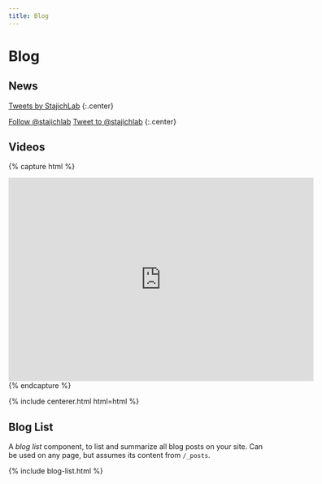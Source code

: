 ```yaml
---
title: Blog
---
```


# <i class="fas fa-feather-alt"></i>Blog

## News

<!-- Twitter embeds from https://publish.twitter.com/ -->

<a class="twitter-timeline" data-width="400" data-height="400" href="https://twitter.com/stajichlab?lang=en">Tweets by StajichLab</a> <script async src="https://platform.twitter.com/widgets.js" charset="utf-8"></script>
{:.center}

<a href="https://twitter.com/stajichlab?lang=en" class="twitter-follow-button" data-show-count="false">Follow @stajichlab</a><script async src="https://platform.twitter.com/widgets.js" charset="utf-8"></script>
<a href="https://twitter.com/intent/tweet?screen_name=stajichlab" class="twitter-mention-button" data-show-count="false">Tweet to @stajichlab</a><script async src="https://platform.twitter.com/widgets.js" charset="utf-8"></script>
{:.center}

## Videos

{% capture html %}
<!-- YouTube embed. Go to a video, click share, then embed. -->
<iframe width="600" height="400" src="https://youtu.be/okdpZFn-C5I" frameborder="0" allow="accelerometer; autoplay; clipboard-write; encrypted-media; gyroscope; picture-in-picture" allowfullscreen></iframe>
{% endcapture %}

{% include centerer.html html=html %}

## Blog List

A _blog list_ component, to list and summarize all blog posts on your site.
Can be used on any page, but assumes its content from `/_posts`.

{% include blog-list.html %}

